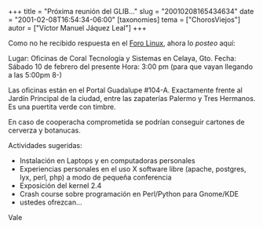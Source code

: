 +++
title = "Próxima reunión del GLIB..."
slug = "20010208165434634"
date = "2001-02-08T16:54:34-06:00"
[taxonomies]
tema = ["ChorosViejos"]
autor = ["Víctor Manuel Jáquez Leal"]
+++

Como no he recibido respuesta en el [Foro
Linux](http://gnu-leo.linuxpersonal.com/Sandra), ahora lo *posteo* aquí:

Lugar: Oficinas de Coral Tecnología y Sistemas en Celaya, Gto.
Fecha: Sábado 10 de febrero del presente
Hora: 3:00 pm (para que vayan llegando a las 5:00pm 8-)

Las oficinas están en el Portal Guadalupe #104-A.
Exactamente frente al Jardín Principal de la ciudad, entre las
zapaterías Palermo y Tres Hermanos.
Es una puertita verde con timbre.

En caso de cooperacha comprometida se podrían conseguir cartones de
cerverza y botanucas.

Actividades sugeridas:

-   Instalación en Laptops y en computadoras personales
-   Experiencias personales en el uso X software libre (apache,
    postgres, lyx, perl, php) a modo de pequeña conferencia
-   Exposición del kernel 2.4
-   Crash course sobre programación en Perl/Python para Gnome/KDE
-   ustedes ofrezcan...

Vale

